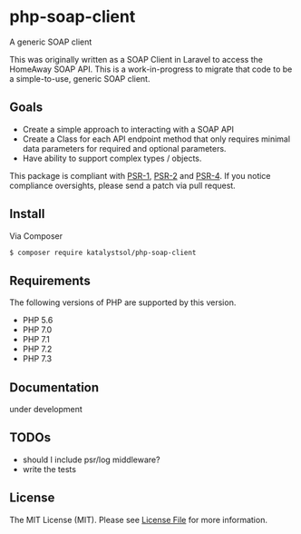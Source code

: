 # php-soap-client
A generic SOAP client

This was originally written as a SOAP Client in Laravel to access the HomeAway SOAP API. This is a work-in-progress to 
migrate that code to be a simple-to-use, generic SOAP client.

## Goals

* Create a simple approach to interacting with a SOAP API
* Create a Class for each API endpoint method that only requires minimal data parameters for required and optional parameters.
* Have ability to support complex types / objects.

This package is compliant with [PSR-1], [PSR-2] and [PSR-4]. If you notice compliance oversights,
please send a patch via pull request.

[PSR-1]: https://github.com/php-fig/fig-standards/blob/master/accepted/PSR-1-basic-coding-standard.md
[PSR-2]: https://github.com/php-fig/fig-standards/blob/master/accepted/PSR-2-coding-style-guide.md
[PSR-4]: https://github.com/php-fig/fig-standards/blob/master/accepted/PSR-4-autoloader.md

## Install

Via Composer
``` bash
$ composer require katalystsol/php-soap-client
```

## Requirements
The following versions of PHP are supported by this version.

* PHP 5.6
* PHP 7.0
* PHP 7.1
* PHP 7.2
* PHP 7.3

## Documentation

under development

## TODOs
- should I include psr/log middleware?
- write the tests


## License

The MIT License (MIT). Please see [License File](LICENSE) for more information.
